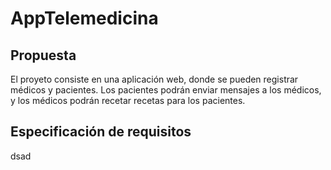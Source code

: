 # AppTelemedicina

## Propuesta ##

El proyeto consiste en una aplicación web, donde se pueden registrar médicos y pacientes. Los pacientes podrán enviar mensajes a los médicos, y los médicos podrán recetar recetas para los pacientes.

## Especificación de requisitos ##

dsad